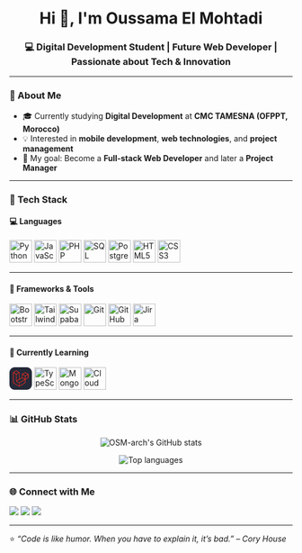 <h1 align="center">Hi 👋, I'm Oussama El Mohtadi</h1>
<h3 align="center">💻 Digital Development Student | Future Web Developer | Passionate about Tech & Innovation</h3>

---

### 🚀 About Me
- 🎓 Currently studying **Digital Development** at **CMC TAMESNA (OFPPT, Morocco)**
- 💡 Interested in **mobile development**, **web technologies**, and **project management**
- 🎯 My goal: Become a **Full-stack Web Developer** and later a **Project Manager**

---

### 🧠 Tech Stack

#### 💻 Languages
<p align="left">
  <img title="Python" src="https://cdn.jsdelivr.net/gh/devicons/devicon/icons/python/python-original.svg" width="40" height="40"/> 
  <img title="JavaScript" src="https://cdn.jsdelivr.net/gh/devicons/devicon/icons/javascript/javascript-original.svg" width="40" height="40"/> 
  <img title="PHP" src="https://cdn.jsdelivr.net/gh/devicons/devicon/icons/php/php-original.svg" width="40" height="40"/>
  <img title="SQL" src="https://cdn.jsdelivr.net/gh/devicons/devicon/icons/mysql/mysql-original-wordmark.svg" width="40" height="40"/>
  <img title="PostgreSQL" src="https://cdn.jsdelivr.net/gh/devicons/devicon/icons/postgresql/postgresql-original.svg" width="40" height="40"/>
  <img title="HTML5" src="https://cdn.jsdelivr.net/gh/devicons/devicon/icons/html5/html5-original.svg" width="40" height="40"/>
  <img title="CSS3" src="https://cdn.jsdelivr.net/gh/devicons/devicon/icons/css3/css3-original.svg" width="40" height="40"/>
</p>

---

#### 🧩 Frameworks & Tools
<p align="left">
  <img title="Bootstrap" src="https://cdn.jsdelivr.net/gh/devicons/devicon/icons/bootstrap/bootstrap-original.svg" width="40" height="40"/>
  <img title="Tailwind CSS" src="https://www.vectorlogo.zone/logos/tailwindcss/tailwindcss-icon.svg" width="40" height="40"/>
  <img title="Supabase" src="https://cdn.jsdelivr.net/gh/devicons/devicon/icons/supabase/supabase-original.svg" width="40" height="40"/>
  <img title="Git" src="https://cdn.jsdelivr.net/gh/devicons/devicon/icons/git/git-original.svg" width="40" height="40"/>
  <img title="GitHub" src="https://cdn.jsdelivr.net/gh/devicons/devicon/icons/github/github-original.svg" width="40" height="40"/>
  <img title="Jira" src="https://cdn.jsdelivr.net/gh/devicons/devicon/icons/jira/jira-original.svg" width="40" height="40"/>
</p>

---

#### 📱 Currently Learning
<p align="left">
  <img title="Laravel" src="https://raw.githubusercontent.com/tandpfun/skill-icons/main/icons/Laravel-Dark.svg" width="40" height="40"/>
  <img title="TypeScript" src="https://cdn.jsdelivr.net/gh/devicons/devicon/icons/typescript/typescript-original.svg" width="40" height="40"/>
  <img title="MongoDB" src="https://cdn.jsdelivr.net/gh/devicons/devicon/icons/mongodb/mongodb-original.svg" width="40" height="40"/>
  <img title="Cloud" src="https://cdn.jsdelivr.net/gh/devicons/devicon/icons/googlecloud/googlecloud-original.svg" width="40" height="40"/>
</p>

---

### 📊 GitHub Stats
<p align="center">
  <img src="https://github-readme-stats.vercel.app/api?username=OSM-arch&show_icons=true&theme=tokyonight" alt="OSM-arch's GitHub stats" />
</p>

<p align="center">
  <img src="https://github-readme-stats.vercel.app/api/top-langs/?username=OSM-arch&layout=compact&theme=tokyonight" alt="Top languages" />
</p>

---

### 🌐 Connect with Me
<p align="left">
  <a href="https://linkedin.com/in/your-link" target="_blank"><img src="https://img.shields.io/badge/LinkedIn-0A66C2?style=for-the-badge&logo=linkedin&logoColor=white"/></a>
  <a href="mailto:your.email@example.com"><img src="https://img.shields.io/badge/Gmail-D14836?style=for-the-badge&logo=gmail&logoColor=white"/></a>
  <a href="https://github.com/OSM-arch"><img src="https://img.shields.io/badge/GitHub-171515?style=for-the-badge&logo=github&logoColor=white"/></a>
</p>

---

⭐️ *“Code is like humor. When you have to explain it, it’s bad.” – Cory House*
